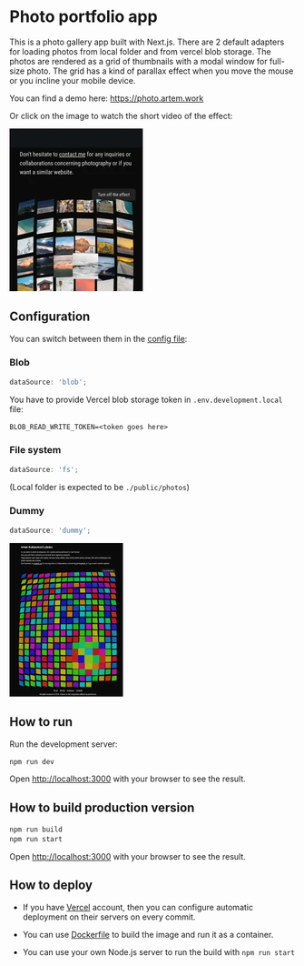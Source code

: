 # Photo portfolio app

This is a photo gallery app built with Next.js.
There are 2 default adapters for loading photos from local folder and from vercel blob storage.
The photos are rendered as a grid of thumbnails with a modal window for full-size photo.
The grid has a kind of parallax effect when you move the mouse or you incline your mobile device.

You can find a demo here: https://photo.artem.work

Or click on the image to watch the short video of the effect:

[![Watch the short video example](public/screenshots/photos-example.webp)](public/screenshots/photos-example.webm)

## Configuration

You can switch between them in the [config file](./src/app.config.ts):

### Blob

```ts
dataSource: 'blob';
```

You have to provide Vercel blob storage token in `.env.development.local` file:

```
BLOB_READ_WRITE_TOKEN=<token goes here>
```

### File system

```ts
dataSource: 'fs';
```

(Local folder is expected to be `./public/photos`)

### Dummy

```ts
dataSource: 'dummy';
```

<img src="public/screenshots/dummy-example.webp?raw=true" alt="Dummy data source example" width="200" height="auto" />

## How to run

Run the development server:

```bash
npm run dev
```

Open [http://localhost:3000](http://localhost:3000) with your browser to see the result.

## How to build production version

```bash
npm run build
npm run start
```

Open [http://localhost:3000](http://localhost:3000) with your browser to see the result.

## How to deploy

- If you have [Vercel](https://github.com/vercel) account, then you can configure automatic deployment on their servers on every commit.

- You can use [Dockerfile](./Dockerfile) to build the image and run it as a container.

- You can use your own Node.js server to run the build with `npm run start`
